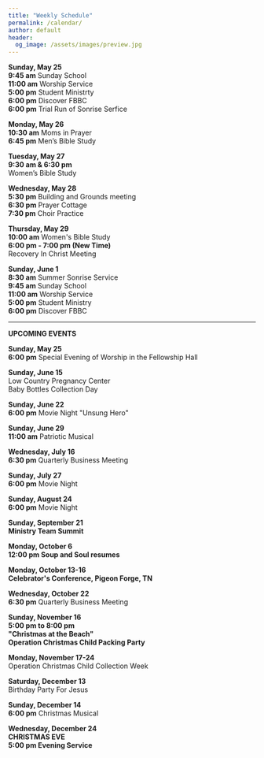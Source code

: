 ```yaml
---
title: "Weekly Schedule"
permalink: /calendar/
author: default
header:
  og_image: /assets/images/preview.jpg
---
```


<!--
**Example Day**
[10:00 am] Two Spaces At The End Of The Line ->
-->
**Sunday, May 25**   
 **9:45 am** Sunday School  
**11:00 am** Worship Service   
**5:00 pm** Student Ministrty  
**6:00 pm** Discover FBBC  
**6:00 pm** Trial Run of Sonrise Serfice

  
 

**Monday, May 26**  
**10:30 am**  Moms in Prayer   
 **6:45 pm**  Men’s Bible Study  

**Tuesday, May 27**   
 **9:30 am & 6:30 pm**  
 Women’s Bible Study   
 
  
 
**Wednesday, May 28**  
 **5:30 pm**  Building and Grounds meeting  
 **6:30 pm** Prayer Cottage  
 **7:30 pm**  Choir Practice

**Thursday, May 29**  
**10:00 am** Women's Bible Study   
**6:00 pm - 7:00 pm (New Time)**   
Recovery In Christ Meeting   

**Sunday, June 1**   
**8:30 am** Summer Sonrise Service  
**9:45 am** Sunday School  
**11:00 am** Worship Service  
**5:00 pm** Student Ministry  
**6:00 pm** Discover FBBC



<hr>  

  **UPCOMING EVENTS**

  **Sunday, May 25**  
  **6:00 pm** Special Evening of Worship in the Fellowship Hall   

  **Sunday, June 15**  
  Low Country Pregnancy Center  
  Baby Bottles Collection Day


  **Sunday, June 22**  
  **6:00 pm** Movie Night "Unsung Hero"  

  **Sunday, June 29**  
  **11:00 am**  Patriotic Musical 

  **Wednesday, July 16**  
  **6:30 pm** Quarterly Business Meeting  

  **Sunday, July 27**  
  **6:00 pm** Movie Night  

  **Sunday, August 24**  
  **6:00 pm** Movie Night  

  **Sunday, September 21**  
  **Ministry Team Summit**  

  **Monday, October 6**  
  **12:00 pm Soup and Soul resumes**

  **Monday, October 13-16**  
  **Celebrator's Conference, Pigeon Forge, TN**

  **Wednesday, October 22**  
  **6:30 pm** Quarterly Business Meeting  

  **Sunday, November 16**  
  **5:00 pm to 8:00 pm**  
  **"Christmas at the Beach"**  
  **Operation Christmas Child Packing Party**  

  **Monday, November 17-24**  
  Operation Christmas Child Collection Week  

  **Saturday, December 13**  
  Birthday Party For Jesus  

  **Sunday, December 14**  
  **6:00 pm** Christmas Musical  

  **Wednesday, December 24**  
  **CHRISTMAS EVE**  
  **5:00 pm Evening Service**

    

    



<!--

# Special Events

**Movie Night**
"The Jesus Revolution"
Sunday, June 23 at 6:00 pm
_Free admission, popcorn, and drinks_

![Jesus Revolution](/assets/images/jesus_revolution.png)

-->
